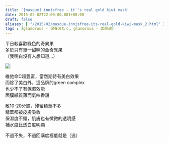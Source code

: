 ```yaml
---
title: '[masque] innisfree - it''s real gold kiwi mask'
date: 2015-02-02T22:00:00.001+08:00
draft: false
aliases: [ "/2015/02/masque-innisfree-its-real-gold-kiwi-mask_2.html" ]
tags : [glamorous - 保養おたく, glamorous - 面膜魂]
---
```


平日較喜歡綠色的奇異果  
多於只有單一甜味的金奇異果  
（我明白沒有人想知道...）  

[![](https://farm8.staticflickr.com/7347/15785438674_2d5ee98d74_z.jpg)](https://farm8.staticflickr.com/7347/15785438674_2d5ee98d74_z.jpg)

維他命C超豐富，當然期待有美白效果  
而除了美白外，這品牌的green complex  
也少不了有保濕效能  
面膜紙質薄而氣味香甜  
  
敷10-20分鐘，殘留精華不多  
精華都被皮膚吸收  
保濕度不錯，肌膚也有微微的透明感  
補水度比透白度明顯  
  
不過不失，不過回購度極低就是（逃）